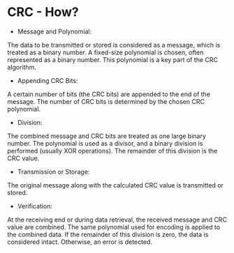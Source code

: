 # CRC - How?

- Message and Polynomial:

The data to be transmitted or stored is considered as a message, which is treated as a binary number.
A fixed-size polynomial is chosen, often represented as a binary number. This polynomial is a key part of the CRC algorithm.

- Appending CRC Bits:

A certain number of bits (the CRC bits) are appended to the end of the message.
The number of CRC bits is determined by the chosen CRC polynomial.

- Division:

The combined message and CRC bits are treated as one large binary number.
The polynomial is used as a divisor, and a binary division is performed (usually XOR operations).
The remainder of this division is the CRC value.

- Transmission or Storage:

The original message along with the calculated CRC value is transmitted or stored.

- Verification:

At the receiving end or during data retrieval, the received message and CRC value are combined.
The same polynomial used for encoding is applied to the combined data.
If the remainder of this division is zero, the data is considered intact. Otherwise, an error is detected.

